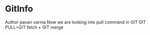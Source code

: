 # GitInfo
Author pavan varma
Now we are looking into pull command in GIT
GIT PULL=GIT fetch + GIT merge
